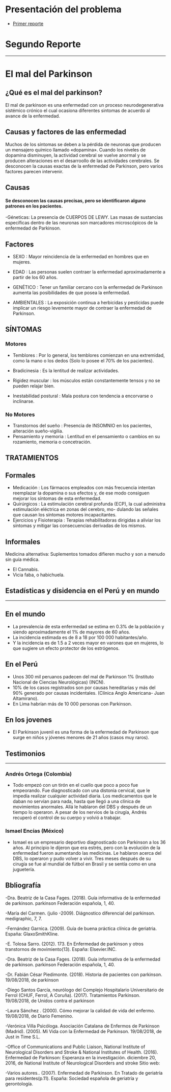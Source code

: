 # Presentación del problema
- [Primer reporte](https://ruizmedranoj.wixsite.com/grupo11)
# Segundo Reporte
---------

# El mal del Parkinson
##  ¿Qué es el mal del parkinson?
El mal de parkinson  es una enfermedad  con un proceso neurodegenerativa sistémico crónico el cual ocasiona diferentes sintomas de acuerdo al avance de la enfermedad.
## Causas y factores  de las enfermedad
Muchos de los síntomas se deben a la pérdida de neuronas que producen un mensajero químico llamado «dopamina». Cuando los niveles de dopamina disminuyen, la actividad cerebral se vuelve anormal y se producen alteraciones en el desarroollo de las actividades cerebrales. Se desconocen la causas exactas  de la enfermedad de Parkinson, pero varios factores parecen intervenir.
## Causas
####  Se desconocen las causas precisas, pero se identificaron alguno  patrones en los pacientes.

 -Géneticas:
 La presencia de CUERPOS DE LEWY. Las masas de sustancias específicas dentro de las neuronas son marcadores microscópicos de la enfermedad de Parkinson.
 
## Factores 

 
  - SEXO : Mayor reincidencia  de la enfermedad en hombres que en mujeres. 
  
  - EDAD : Las personas suelen contraer la enfermedad aproximadamente a partir de los 60 años.
  
  - GENÉTICO : Tener un familiar cercano con la enfermedad de Parkinson aumenta las posibilidades de que posea la enfermedad. 
  
  - AMBIENTALES : La exposición continua a herbicidas y pesticidas puede implicar un riesgo levemente mayor de contraer la enfermedad de Parkinson.
  
## SÍNTOMAS 

### Motores
 - Temblores :  Por lo general, los temblores comienzan en una extremidad, como la mano o los dedos (Solo lo posee el 70% de los pacientes). 
 
 - Bradicinesia :  Es la  lentitud de realizar actividades.
 
 - Rigidez muscular : los músculos están constantemente tensos y no se pueden relajar bien.
 
 - Inestabilidad postural :  Mala postura con tendencia a encorvarse o inclinarse.
 
### No Motores
  
 - Transtornos del sueño : Presencia de INSOMNIO en los pacientes, alteración sueño-vigilia.
 - Pensamiento y memoria : Lentitud en el pensamiento o cambios en su rozamiento, memoria o concetración.
  
## TRATAMIENTOS 
## Formales
 - Medicación : Los fármacos empleados con más frecuencia intentan reemplazar la dopamina o sus efectos y, de ese modo consiguen                         mejorar los síntomas de esta enfermedad.  
 - Quirúrgicos : La estimulación cerebral profunda (ECP), la  cual administra estimulación eléctrica en zonas del cerebro, mo-
                   dulando las señales que causan los síntomas motores incapacitantes. 
 - Ejercicios y Fisioterapia : Terapias rehabilitadoras dirigidas a aliviar los síntomas y mitigar las consecuencias derivadas de los                                   mismos. 
    
    
## Informales 
   Medicina alternativa: Suplementos tomados difieren mucho y son a menudo sin guía médica. 
   - El Cannabis.
   - Vicia faba, o habichuela.
         
## Estadísticas y disidencia en el Perú  y en  mundo  
---------
 
## En el mundo

   - La prevalencia de esta enfermedad se estima en 0.3% de la población y siendo aproximadamente el 1% de mayores de 60 años.
   - La incidencia estimada es de 8 a 18 por 100 000 habitantes/año.
   - Y la incidencia es de 1.5 a 2 veces mayor en varones que en mujeres, lo que sugiere un efecto protector de los estrógenos.
  
## En el Perú

   - Unos 300 mil peruanos padecen del mal de Parkinson 1%  (Instituto Nacional de Ciencias Neurológicas) (INCN).
   - 10% de los casos registrados son por causas hereditarias y más del 90% generado por causas incidentales. (Clínica Anglo Americana-       Juan Altamirano).
   - En Lima habrían más de 10 000 personas con Parkinson. 
    
## En los jovenes

   - El Parkinson juvenil es una forma de la enfermedad de Parkinson que surge en niños y jóvenes menores de 21 años (casos muy raros).
   
## Testimonios
---------
  
### Andrés Ortega (Colombia)

   - Todo empezó con un tirón en el cuello que poco a poco fue empeorando. Fue diagnosticado con una distonia cervical, que le impedía       realizar cualquier actividad diaria. Los medicamentos que le daban no servían para nada, hasta que llegó a una clínica de               movimientos anormales. Allá le hablaron del DBS y después de un tiempo lo operaron. A pesar de los nervios de la cirugía, Andrés         recuperó el control de su cuerpo y volvió a trabajar.
    
### Ismael Encías (México)

   - Ismael es un empresario deportivo diagnosticado con Parkinson a los 36 años. Al principio le dijeron que era estrés, pero con la        evolución de la enfermedad fueron aumentando las medicinas. Le hablaron acerca del DBS, lo operaron y pudo volver a vivir. Tres          meses después de su cirugía se fue al mundial de fútbol en Brasil y se sentía como en una juguetería.
   
## Bbliografía
  -Dra. Beatriz de la Casa Fages. (2018). Guía informativa de la enfermedad de parkinson. parkinson Federación española, 1, 40.

  -María del Carmen. (julio -2009). Diágnostico diferencial del parkinson. medigraphic, 7, 7.

  -Fernández Garnica. (2009). Guía de buena práctica clínica de geriatria. España: GlaxoSmithKline.

  -E. Tolosa Sarro. (2012). 173. En Enfermedad de parkinson y otros transtornos de movimiento(13). España: Elsevier.INC.

  -Dra. Beatriz de la Casa Fages. (2018). Guía informativa de la enfermedad de parkinson. parkinson Federación española, 1, 40.
   
  -Dr. Fabián César Piedimonte. (2018). Historia de pacientes con parkinson. 19/08/2018, de parkinson 
  
  -Diego Santos García, neurólogo del Complejo Hospitalario Universitario de Ferrol (CHUF, Ferrol, A Coruña). (2017). Tratamientos          Parkinson. 19/08/2018, de Unidos contra el parkinson 
  
  -Laura Sánchez . (2000). Cómo mejorar la calidad de vida del enfermo. 19/08/2018, de Diario Femenino.
  
  -Verónica Villa Psicóloga. Asociación Catalana de Enfermos de Parkinson (Madrid). (2005). Mi Vida con la Enfermedad de Parkinson.        19/08/2018, de Just in Time S.L.
  
  -Office of Communications and Public Liaison, National Institute of Neurological Disorders and Stroke & National Institutes of Health.    (2016). Enfermedad de Parkinson: Esperanza en la investigación. diciembre 20, 2016, de National Institute of Neurological Disorders      and stroke Sitio web: 
  
  -Varios autores.. (2007). Enfermedad de Parkinson. En Tratado de geriatría para residentes(p.11). España: Sociedad española de            geriatría y gerontología.

    

  
  
  
 
 
    
